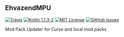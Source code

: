 ## EhvazendMPU
[![Travis](https://img.shields.io/travis/Nourepide/EhvazendMPU.svg?style=flat-square)](https://travis-ci.org/Nourepide/EhvazendMPU)
[![Kotlin 1.1.3-2](https://img.shields.io/badge/Kotlin-1.1.3--2-blue.svg?style=flat-square)](https://kotlinlang.org/)
[![MIT License](https://img.shields.io/github/license/Nourepide/EhvazendMPU.svg?style=flat-square)](https://github.com/Nourepide/EhvazendMPU/blob/master/LICENSE)
[![GitHub issues](https://img.shields.io/github/issues/Nourepide/EhvazendMPU.svg?style=flat-square)](https://github.com/Nourepide/EhvazendMPU/issues)

Mod Pack Updater for Curse and local mod packs